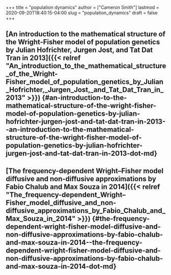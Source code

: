 +++
title = "population dynamics"
author = ["Cameron Smith"]
lastmod = 2020-09-20T18:40:15-04:00
slug = "population_dynamics"
draft = false
+++

## [An introduction to the mathematical structure of the Wright-Fisher model of population genetics by Julian Hofrichter, Jurgen Jost, and Tat Dat Tran in 2013]({{< relref "An_introduction_to_the_mathematical_structure_of_the_Wright-Fisher_model_of_population_genetics_by_Julian_Hofrichter,_Jurgen_Jost,_and_Tat_Dat_Tran_in_2013" >}}) {#an-introduction-to-the-mathematical-structure-of-the-wright-fisher-model-of-population-genetics-by-julian-hofrichter-jurgen-jost-and-tat-dat-tran-in-2013--an-introduction-to-the-mathematical-structure-of-the-wright-fisher-model-of-population-genetics-by-julian-hofrichter-jurgen-jost-and-tat-dat-tran-in-2013-dot-md}


## [The frequency-dependent Wright–Fisher model diffusive and non-diffusive approximations by Fabio Chalub and Max Souza in 2014]({{< relref "The_frequency-dependent_Wright–Fisher_model_diffusive_and_non-diffusive_approximations_by_Fabio_Chalub_and_Max_Souza_in_2014" >}}) {#the-frequency-dependent-wright-fisher-model-diffusive-and-non-diffusive-approximations-by-fabio-chalub-and-max-souza-in-2014--the-frequency-dependent-wright-fisher-model-diffusive-and-non-diffusive-approximations-by-fabio-chalub-and-max-souza-in-2014-dot-md}
